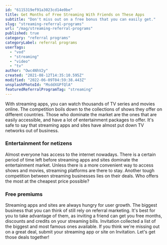 ```yaml
---
id: "6115319ef91a3023cd14e0be"
title: Get Months of Free Streaming With Friends on These Apps
subtitle: "Don't miss out on a free bonus that you can easily get."
slug: "streaming-referral-programs"
url: "/mag/streaming-referral-programs"
published: true
category: "referral programs"
categoryLabel: referral programs
userTags:
  - "vod"
  - "streaming"
  - "video"
  - "tv"
author: "Owc4NhV2y"
created: "2021-08-12T14:35:10.595Z"
modified: "2022-06-09T04:59:38.443Z"
unsplashPhotoId: "MsddXGPfQlA"
featuredReferralProgramTag: "streaming"
---
```

With streaming apps, you can watch thousands of TV series and movies online. The competition boils down to the collections of shows they offer on different countries. Those who dominate the market are the ones that are easily accessible, and have a lot of entertainment packages to offer. It's safe to say that streaming apps and sites have almost put down TV networks out of business.

### **Entertainment for netizens**

Almost everyone has access to the internet nowadays. There is a certain period of time left before streaming apps and sites dominate the entertainment market. Unless there is a more convenient way to access shows and movies, streaming platforms are there to stay. Another tough competition between streaming businesses lies on their deals. Who offers the most at the cheapest price possible?

### **Free premiums**

Streaming apps and sites are always hungry for user growth. The biggest business that you can think of still rely on referral marketing. It's best for you to take advantage of them, as inviting a friend can get you free months, discounts and credits on your streaming bills. Invitation collected a list of the biggest and most famous ones available. If you think we're missing out on a great deal, submit your streaming app or site on Invitation. Let's get those deals together!
